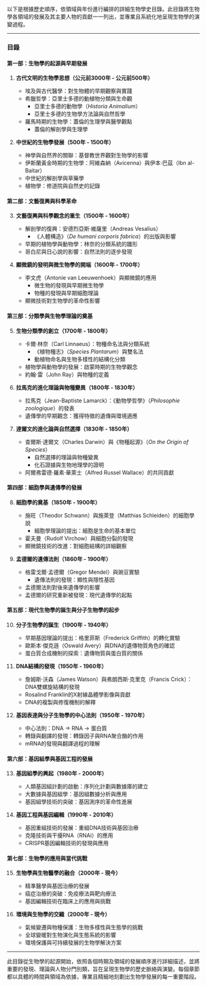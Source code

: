 以下是根據歷史順序，依領域與年份進行編排的詳細生物學史目錄。此目錄將生物學各領域的發展及其主要人物的貢獻一一列出，並專業且系統化地呈現生物學的演變過程。

---

### 目錄

#### 第一部：生物學的起源與早期發展

1. **古代文明的生物學思想（公元前3000年 - 公元前500年）**
   - 埃及與古代醫學：對生物體的早期觀察與實踐
   - 希臘哲學：亞里士多德的動植物分類與生命觀
     - 亞里士多德的動物學（*Historia Animalium*）
     - 亞里士多德的生物學方法論與自然哲學
   - 羅馬時期的生物學：蓋倫的生理學與醫學觀點
     - 蓋倫的解剖學與生理學

2. **中世紀的生物學發展（500年 - 1500年）**
   - 神學與自然界的關聯：基督教世界觀對生物學的影響
   - 伊斯蘭黃金時期的生物學：阿維森納（Avicenna）與伊本·巴茲（Ibn al-Baitar）
   - 中世紀的解剖學與草藥學
   - 植物學：修道院與自然史的記錄

#### 第二部：文藝復興與科學革命

3. **文藝復興與科學觀念的重生（1500年 - 1600年）**
   - 解剖學的復興：安德烈亞斯·維薩里（Andreas Vesalius）
     - 《人體構造》（*De humani corporis fabrica*）的出版與影響
   - 早期的植物學與動物學：林奈的分類系統的雛形
   - 哥白尼與日心說的影響：自然法則的逐步發現

4. **顯微鏡的發明與微生物學的開端（1600年 - 1700年）**
   - 李文虎（Antonie van Leeuwenhoek）與顯微鏡的應用
     - 微生物的發現與早期微生物學
     - 物種的發現與早期細胞理論
   - 顯微技術對生物學的革命性影響

#### 第三部：分類學與生物學理論的奠基

5. **生物分類學的創立（1700年 - 1800年）**
   - 卡爾·林奈（Carl Linnaeus）：物種命名法與分類系統
     - 《植物種志》（*Species Plantarum*）與雙名法
     - 動植物命名與生物多樣性的結構化分類
   - 植物學與動物學的發展：啟蒙時期的生物學觀念
   - 約翰·雷（John Ray）與物種的定義

6. **拉馬克的進化理論與物種變異（1800年 - 1830年）**
   - 拉馬克（Jean-Baptiste Lamarck）：《動物學哲學》（*Philosophie zoologique*）的發表
   - 遺傳學的早期觀念：獲得特徵的遺傳與環境適應

7. **達爾文的進化論與自然選擇（1830年 - 1850年）**
   - 查爾斯·達爾文（Charles Darwin）與《物種起源》（*On the Origin of Species*）
     - 自然選擇的理論與物種變異
     - 化石證據與生物地理學的證明
   - 阿爾弗雷德·羅素·華萊士（Alfred Russel Wallace）的共同貢獻

#### 第四部：細胞學與遺傳學的發展

8. **細胞學的奠基（1850年 - 1900年）**
   - 施旺（Theodor Schwann）與施萊登（Matthias Schleiden）的細胞學說
     - 細胞學理論的提出：細胞是生命的基本單位
   - 霍夫曼（Rudolf Virchow）與細胞分裂的發現
   - 顯微鏡技術的改進：對細胞結構的詳細觀察

9. **孟德爾的遺傳法則（1860年 - 1900年）**
   - 格雷戈爾·孟德爾（Gregor Mendel）與豌豆實驗
     - 遺傳法則的發現：顯性與隱性基因
   - 孟德爾法則對後來遺傳學的影響
   - 孟德爾的研究重新被發現：現代遺傳學的起點

#### 第五部：現代生物學的誕生與分子生物學的起步

10. **分子生物學的誕生（1900年 - 1940年）**
    - 早期基因理論的提出：格里菲斯（Frederick Griffith）的轉化實驗
    - 歐斯本·傑克遜（Oswald Avery）與DNA的遺傳物質角色的確認
    - 蛋白質合成機制的探索：遺傳物質與蛋白質的關係

11. **DNA結構的發現（1950年 - 1960年）**
    - 詹姆斯·沃森（James Watson）與弗朗西斯·克里克（Francis Crick）：DNA雙螺旋結構的發現
    - Rosalind Franklin的X射線晶體學影像與貢獻
    - DNA的複製與修復機制的解釋

12. **基因表達與分子生物學的中心法則（1950年 - 1970年）**
    - 中心法則：DNA → RNA → 蛋白質
    - 轉錄與翻譯的發現：轉錄因子與RNA聚合酶的作用
    - mRNA的發現與翻譯過程的理解

#### 第六部：基因組學與基因工程的發展

13. **基因組學的興起（1980年 - 2000年）**
    - 人類基因組計劃的啟動：序列化計劃與數據庫的建立
    - 大數據與基因組學：基因組數據分析與應用
    - 基因組學技術的突破：基因測序的革命性進展

14. **基因工程與基因編輯（1990年 - 2010年）**
    - 基因重組技術的發展：重組DNA技術與基因治療
    - 克隆技術與干擾RNA（RNAi）的應用
    - CRISPR基因編輯技術的發現與應用

#### 第七部：生物學的應用與當代挑戰

15. **生物學與生物醫學的融合（2000年 - 現今）**
    - 精準醫學與基因治療的發展
    - 癌症治療的突破：免疫療法與靶向療法
    - 基因編輯技術在臨床上的應用與挑戰

16. **環境與生物學的交織（2000年 - 現今）**
    - 氣候變遷與物種保護：生物多樣性與生態學的挑戰
    - 全球變暖對生物演化與生態系統的影響
    - 環境保護與可持續發展的生物學解決方案

---

此目錄從生物學的起源開始，依照各個時期及領域的發展順序進行詳細描述，並將重要的發現、理論與人物分門別類，旨在呈現生物學的歷史脈絡與演變。每個章節都以具體的時間與領域為依據，專業且精細地刻劃出生物學發展的每一重要階段。